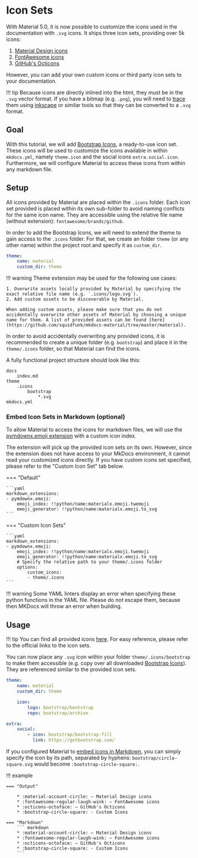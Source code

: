 # Icon Sets

With Material 5.0, it is now possible to customize the icons used in the documentation with `.svg` icons. It ships three icon sets, providing over 5k icons:

1. [Material Design icons](https://material.io/resources/icons/)
2. [FontAwesome icons](https://fontawesome.com/icons?d=gallery&m=free)
3. [GitHub's Octicons](https://octicons.github.com/)

However, you can add your own custom icons or third party icon sets to your documentation.

!!! tip
    Because icons are directly inlined into the html, they must be in the `.svg` vector format. If you have a bitmap (e.g. `.png`), you will need to [trace](https://inkscape.org/doc/tutorials/tracing/tutorial-tracing.html) them using [inkscape](https://inkscape.org) or similar tools so that they can be converted to a `.svg` format.

## Goal

With this tutorial, we will add [Bootstrap Icons][bootstrap-icons], a ready-to-use icon set. These icons will be used to customize the icons available in within `mkdocs.yml`, namely `theme.icon` and the social icons `extra.social.icon`. Furthermore, we will configure Material to access these icons from within any markdown file.

## Setup

All icons provided by Material are placed within the `.icons` folder. Each icon set provided is placed within its own sub-folder to avoid naming conflicts for the same icon name. They are accessible using the relative file name (without extension): `fontawesome/brands/github`.

In order to add the Bootstrap Icons, we will need to extend the theme to gain access to the `.icons` folder. For that, we create an folder `theme` (or any other name) within the project root and specify it as `custom_dir`.

```yaml
theme:
    name: material
    custom_dir: theme
```

!!! warning
    Theme extension may be used for the following use cases:

    1. Overwrite assets locally provided by Material by specifying the exact relative file name (e.g. `.icons/logo.svg`). 
    2. Add custom assets to be discoverable by Material.

    When adding custom assets, please make sure that you do not accidentally overwrite other assets of Material by choosing a unique name for them. A list of provided assets can be found [here](https://github.com/squidfunk/mkdocs-material/tree/master/material).

In order to avoid accidentally overwriting any provided icons, it is recommended to create a unique folder (e.g. `bootstrap`) and place it in the `theme/.icons` folder, so that Material can find the icons.

A fully functional project structure should look like this:

```
docs
    index.md
theme
    .icons
        bootstrap
            *.svg
mkdocs.yml
```

### Embed Icon Sets in Markdown (optional)

To allow Material to access the icons for markdown files, we will use the [pymdownx.emoji extension][emoji-extension] with a custom icon index.

The extension will pick up the provided icon sets on its own. However, since the extension does not have access to your MkDocs environment, it cannot read your customized icons directly. If you have custom icons set specified, please refer to the "Custom Icon Set" tab below.

=== "Default"

    ```yaml
    markdown_extensions:
    - pymdownx.emoji:
        emoji_index: !!python/name:materialx.emoji.twemoji
        emoji_generator: !!python/name:materialx.emoji.to_svg
    ```

=== "Custom Icon Sets"

    ```yaml
    markdown_extensions:
    - pymdownx.emoji:
        emoji_index: !!python/name:materialx.emoji.twemoji
        emoji_generator: !!python/name:materialx.emoji.to_svg
        # Specify the relative path to your theme/.icons folder
        options:
            custom_icons: 
            - theme/.icons
    ```

!!! warning
    Some YAML linters display an error when specifying these python functions in the YAML file. Please do *not* escape them, because then MKDocs will throw an error when building.

## Usage

!!! tip
    You can find all provided icons [here](https://github.com/squidfunk/mkdocs-material/tree/master/material/.icons). For easy reference, please refer to the official links to the icon sets.

You can now place any `.svg` icon within your folder `theme/.icons/bootstrap` to make them accessible (e.g. copy over all downloaded [Bootstrap Icons][bootstrap-icons]). They are referenced similar to the provided icon sets.

```yaml
theme:
    name: material
    custom_dir: theme

    icon:
        logo: bootstrap/bootstrap
        repo: bootstrap/archive

extra:
    social:
        - icon: bootstrap/bootstrap-fill
          link: https://getbootstrap.com/
```

If you configured Material to [embed icons in Markdown](#embed-icon-sets-in-markdown-optional), you can simply specify the icon by its path, separated by hyphens: `bootstrap/circle-square.svg` would become `:bootstrap-circle-square:`.

!!! example

    === "Output"

        * :material-account-circle: – Material Design icons
        * :fontawesome-regular-laugh-wink: – FontAwesome icons
        * :octicons-octoface: – GitHub's Octicons
        * :bootstrap-circle-square: - Custom Icons

    === "Markdown"
        ``` markdown
        * :material-account-circle: – Material Design icons
        * :fontawesome-regular-laugh-wink: – FontAwesome icons
        * :octicons-octoface: – GitHub's Octicons
        * :bootstrap-circle-square: - Custom Icons
        ```

[bootstrap-icons]: https://icons.getbootstrap.com/
[emoji-extension]: https://facelessuser.github.io/pymdown-extensions/extensions/emoji/